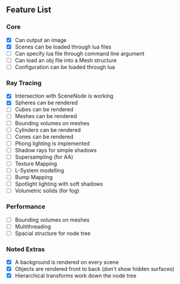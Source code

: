 ## Feature List

### Core
- [x] Can output an image
- [x] Scenes can be loaded through lua files
- [ ] Can specify lua file through command line argument
- [ ] Can load an obj file into a Mesh structure
- [ ] Configuration can be loaded through lua

### Ray Tracing
- [x] Intersection with SceneNode is working
- [x] Spheres can be rendered
- [ ] Cubes can be rendered
- [ ] Meshes can be rendered
- [ ] Bounding volumes on meshes
- [ ] Cylinders can be rendered
- [ ] Cones can be rendered
- [ ] Phong lighting is implemented
- [ ] Shadow rays for simple shadows
- [ ] Supersampling (for AA)
- [ ] Texture Mapping
- [ ] L-System modelling
- [ ] Bump Mapping
- [ ] Spotlight lighting with soft shadows
- [ ] Volumetric solids (for fog)

### Performance
- [ ] Bounding volumes on meshes
- [ ] Multithreading
- [ ] Spacial structure for node tree

### Noted Extras
- [x] A background is rendered on every scene
- [x] Objects are rendered front to back (don't show hidden surfaces)
- [x] Hierarchical transforms work down the node tree